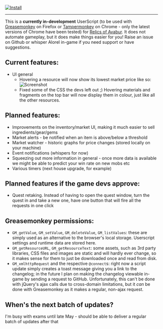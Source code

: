 [![Install](https://raw.githubusercontent.com/Alorel/avabur-improved/master/res/img/install.png)](https://github.com/Alorel/avabur-improved/raw/master/avabur-improved.user.js)


----------


This is a **currently in-development** UserScript (to be used with [Greasemonkey](https://addons.mozilla.org/en-US/firefox/addon/greasemonkey/) on Firefox or [Tampermonkey](https://chrome.google.com/webstore/detail/tampermonkey/dhdgffkkebhmkfjojejmpbldmpobfkfo?hl=en) on Chrome - only the latest versions of Chrome have been tested) for [Relics of Avabur](http://www.avabur.com/?ref=12345). It does not automate gameplay, but it does make things easier for you! Raise an issue on Github or whisper Alorel in-game if you need support or have suggestions.

## Current features:

 - UI general
	 - Hovering a resource will now show its lowest market price like so:![Screenshot](https://raw.githubusercontent.com/Alorel/avabur-improved/master/screenshots/scr-market-tooltips.png)
	 - Fixed some of the CSS the devs left out ;) Hovering materials and fragments on the top bar will now display them in colour, just like all the other resources.

## Planned features:

 - Improvements on the inventory/market UI, making it much easier to sell ingredients/gear/gems
 - Market alerts - be notified when an item is above/below a threshold
 - Market watcher - historic graphs for price changes (stored locally on your machine)
 - Event notifications (whispers for now)
 - Squeezing out more information in general - once more data is available we might be able to predict your win rate on new mobs etc
 - Various timers (next house upgrade, for example)

## Planned features if the game devs approve:

 - Quest retaking. Instead of having to open the quest window, turn the quest in and take a new one, have one button that will fire all the requests in one click

## Greasemonkey permissions:

 - `GM_getValue`, `GM_setValue`, `GM_deleteValue`, `GM_listValues`:  these are simply used as an alternative to the browser's local storage. Userscript settings and runtime data are stored here.
 - `GM_getResourceURL`, `GM_getResourceText`:  some assets, such as 3rd party libraries, CSS files and images are static and will hardly ever change, so it makes sense for them to just be downloaded once and read from disk.
 - `GM_xmlhttpRequest` and the respective `@connect`s: right now a script update simply creates a toast message giving you a link to the changelog; in the future I plan on making the changelog viewable in-game by sending a request to GitHub. Unfortunately, this can't be done with jQuery's ajax calls due to cross-domain limitations, but it *can* be done with Greasemonkey as it makes a regular, non-ajax request.

## When's the next batch of updates?
I'm busy with exams until late May - should be able to deliver a regular batch of updates after that
